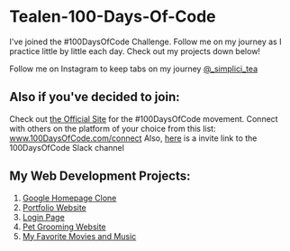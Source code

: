 # Tealen-100-Days-Of-Code
I've joined the #100DaysOfCode Challenge. Follow me on my journey as I practice little by little each day.
Check out my projects down below!

Follow me on Instagram to keep tabs on my journey  [@_simplici_tea](https://www.instagram.com/_simplici_tea/)

## Also if you've decided to join:

   Check out [the Official Site](http://100daysofcode.com/) for the #100DaysOfCode movement. Connect with others on the platform of your choice from this list: www.100DaysOfCode.com/connect
    Also, [here](https://join.slack.com/t/100xcode/shared_invite/zt-gaxsv2fp-N8ORl8wxsOF3rHaXgavMLA) is a invite link to the 100DaysOfCode Slack channel
    
## My Web Development Projects:

1. [ Google Homepage Clone ](https://tdavis37.github.io/google-homepage/) 
2. [ Portfolio Website ](https://tdavis37.github.io/Portfolio%20Website/)
3. [ Login Page ](https://tdavis37.github.io/Modern%20Login%20Page/)
4. [ Pet Grooming Website ](https://tdavis37.github.io/Pet%20Grooming%20Website)
5. [ My Favorite Movies and Music ](https://tdavis37.github.io/Senior%20Practicum%20-%20Simple%20Website)
